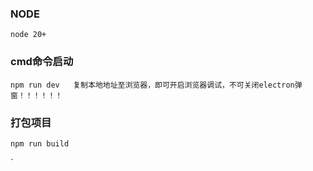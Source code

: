 
### NODE

```
node 20+
```



### cmd命令启动

```
npm run dev   复制本地地址至浏览器，即可开启浏览器调试，不可关闭electron弹窗！！！！！！
```




### 打包项目

```
npm run build
```
    
`